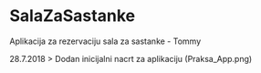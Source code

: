# SalaZaSastanke
Aplikacija za rezervaciju sala za sastanke - Tommy

28.7.2018 > Dodan inicijalni nacrt za aplikaciju (Praksa_App.png)
